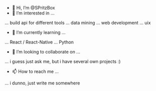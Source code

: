 - 👋 Hi, I’m @SPritzBox
- 👀 I’m interested in ...

... build api for different tools
... data mining
... web development
... uix

- 🌱 I’m currently learning ...

... React / React-Native
... Python

- 💞️ I’m looking to collaborate on ...

... i guess just ask me, but i have several own projects :)

- 📫 How to reach me ...

... i dunno, just write me somewhere
